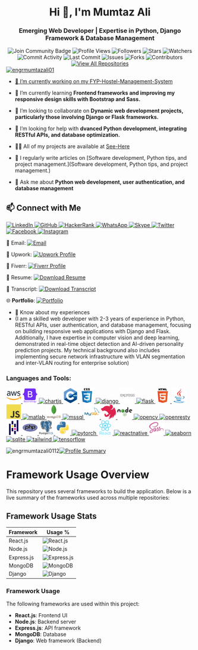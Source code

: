 
<h1 align="center">Hi 👋, I'm Mumtaz Ali</h1>
<h3 align="center">Emerging Web Developer | Expertise in Python, Django Framework & Database Management</h3>

<div align="center">
      
   <a>
    <img src="https://img.shields.io/discord/733027681184251937.svg?style=flat&label=Join%20Community&color=7289DA" alt="Join Community Badge"/>
  </a>

  <img src="https://komarev.com/ghpvc/?username=engrmumtazali0112&label=Profile%20Views&color=0e75b6&style=flat" alt="Profile Views"/>
  <img src="https://img.shields.io/github/followers/engrmumtazali0112?label=Followers&style=social" alt="Followers"/>
  <img src="https://img.shields.io/github/stars/engrmumtazali0112?label=Stars&style=social" alt="Stars"/>

  <img src="https://img.shields.io/github/watchers/engrmumtazali0112/engrmumtazali0112?label=Watchers&style=social" alt="Watchers"/>
  <img src="https://img.shields.io/github/commit-activity/m/engrmumtazali0112/engrmumtazali0112?label=Commits" alt="Commit Activity"/>
  <img src="https://img.shields.io/github/last-commit/engrmumtazali0112/engrmumtazali0112?label=Last%20Commit" alt="Last Commit"/>

  <img src="https://img.shields.io/github/issues/engrmumtazali0112/engrmumtazali0112?label=Issues" alt="Issues"/>
 
  <img src="https://img.shields.io/github/forks/engrmumtazali0112/engrmumtazali0112?label=Forks&style=social" alt="Forks"/>
  <img src="https://img.shields.io/github/contributors/engrmumtazali0112/engrmumtazali0112?label=Contributors" alt="Contributors"/>
  
  
  <div align="center">
  <!-- Previous badges here... -->

  <!-- New Repositories badge -->
  <a href="https://github.com/engrmumtazali0112?tab=repositories">
    <img src="https://img.shields.io/badge/Repositories-View%20All-green?style=for-the-badge&logo=github" alt="View All Repositories"/>
  </a>


  <!-- Rest of the badges... -->
</div>
</div>
</a> <a href="https://x.com/engrmumtazali01?s=21" target="blank"> <img src="https://img.shields.io/twitter/follow/engrmumtazali01?logo=twitter&style=for-the-badge" alt="engrmumtazali01"/>
  



- 🔭 I’m currently working on my [FYP-Hostel-Management-System](https://github.com/engrmumtazali0112/SmartHostelManagmentSystem_FYP)

- 🌱 I’m currently learning **Frontend frameworks and improving my responsive design skills with Bootstrap and Sass.**

- 👯 I’m looking to collaborate on **Dynamic web development projects, particularly those involving Django or Flask frameworks.**

- 🤝 I’m looking for help with **dvanced Python development, integrating RESTful APIs, and database optimization.**
  
- 👨‍💻 All of my projects are available at [See-Here](https://github.com/engrmumtazali0112) 

- 📝 I regularly write articles on [Software development, Python tips, and project management.](Software development, Python tips, and project management.)

- 💬 Ask me about **Python web development, user authentication, and database management**

## 📫 Connect with Me

<p align="left">
  <!-- Professional Networks -->
  <a href="https://linkedin.com/in/mumtazali12" target="_blank">
    <img src="https://img.shields.io/badge/LinkedIn-0077B5?style=for-the-badge&logo=linkedin&logoColor=white" alt="LinkedIn"/>
  </a>
  <a href="https://github.com/engrmumtazali0112/engrmumtazali0112/tree/main" target="_blank">
    <img src="https://img.shields.io/badge/GitHub-100000?style=for-the-badge&logo=github&logoColor=white" alt="GitHub"/>
  </a>
  <a href="https://www.hackerrank.com/engrmumtazali01" target="_blank">
    <img src="https://img.shields.io/badge/-Hackerrank-2EC866?style=for-the-badge&logo=HackerRank&logoColor=white" alt="HackerRank"/>
  </a>

  <!-- Messaging & Communication -->
  <a href="https://wa.me/923476338292" target="_blank">
    <img src="https://img.shields.io/badge/WhatsApp-25D366?style=for-the-badge&logo=whatsapp&logoColor=white" alt="WhatsApp"/>
  </a>
  <a href="https://join.skype.com/invite/rxDq4gBgCzAI" target="_blank">
    <img src="https://img.shields.io/badge/Skype-00AFF0?style=for-the-badge&logo=skype&logoColor=white" alt="Skype"/>
  </a>

  <!-- Social Media -->
  <a href="https://twitter.com/mali_yzi" target="_blank">
    <img src="https://img.shields.io/badge/Twitter-1DA1F2?style=for-the-badge&logo=twitter&logoColor=white" alt="Twitter"/>
  </a>
  <a href="https://fb.com/mumtaz ali" target="_blank">
    <img src="https://img.shields.io/badge/Facebook-1877F2?style=for-the-badge&logo=facebook&logoColor=white" alt="Facebook"/>
  </a>
  <a href="https://www.instagram.com/its_maliyzi?igsh=mwr1y2x1a2xpazbpoa" target="_blank">
    <img src="https://img.shields.io/badge/Instagram-E4405F?style=for-the-badge&logo=instagram&logoColor=white" alt="Instagram"/>
  </a>
</p>

  


 
 <div align="left">
  
📧 Email: <a href="mailto:engrmumtazali01@gmail.com">
  <img src="https://img.shields.io/badge/Gmail-D14836?style=for-the-badge&logo=gmail&logoColor=white" alt="Email">
</a>

💼 Upwork: <a href="https://www.upwork.com/nx/find-work/best-matches" target="_blank">
  <img src="https://img.shields.io/badge/Upwork-6FDA44?style=for-the-badge&logo=upwork&logoColor=white" alt="Upwork Profile">
</a>

🌟 Fiverr: <a href="https://www.fiverr.com/engrmumtazali01?up_rollout=true" target="_blank">
  <img src="https://img.shields.io/badge/Fiverr-1DBF73?style=for-the-badge&logo=fiverr&logoColor=white" alt="Fiverr Profile">
</a>

📄 Resume: <a href="https://github.com/engrmumtazali0112/engrmumtazali0112/blob/main/Resumi.pdf" download="Mumtaz_Ali_Resume.pdf" target="_blank">
  <img src="https://img.shields.io/badge/Download-Resume-blue?style=for-the-badge&logo=adobe-acrobat-reader" alt="Download Resume">
</a>

📄 Transcript: <a href="https://github.com/engrmumtazali0112/engrmumtazali0112/blob/main/Transcript.pdf" download="Mumtaz_Ali_Transcript.pdf" target="_blank">
  <img src="https://img.shields.io/badge/Download-Transcript-blue?style=for-the-badge&logo=adobe-acrobat-reader" alt="Download Transcript">
</a>


🌐 **Portfolio**: <a href="https://portfolio-mmpligbk9-engrmumtazali0112s-projects.vercel.app/" target="blank"> <img src="https://img.shields.io/badge/Portfolio-00C7B7?style=for-the-badge&logo=vercel&logoColor=white" alt="Portfolio"> </a> 


- 📄 Know about my experiences
- (I am a skilled web developer with 2-3 years of experience in Python, RESTful APIs, user authentication, and database management, focusing on 
building responsive web applications with Django and Flask. Additionally, I have expertise in computer vision and deep learning, demonstrated in 
real-time object detection and AI-driven personality prediction projects. My technical background also includes implementing secure network 
infrastructure with VLAN segmentation and inter-VLAN routing for enterprise solution)





<h3 align="left">Languages and Tools:</h3>
<p align="left"> <a href="https://aws.amazon.com" target="_blank" rel="noreferrer"> <img src="https://raw.githubusercontent.com/devicons/devicon/master/icons/amazonwebservices/amazonwebservices-original-wordmark.svg" alt="aws" width="40" height="40"/> </a> <a href="https://getbootstrap.com" target="_blank" rel="noreferrer"> <img src="https://raw.githubusercontent.com/devicons/devicon/master/icons/bootstrap/bootstrap-plain-wordmark.svg" alt="bootstrap" width="40" height="40"/> </a> <a href="https://www.chartjs.org" target="_blank" rel="noreferrer"> <img src="https://www.chartjs.org/media/logo-title.svg" alt="chartjs" width="40" height="40"/> </a> <a href="https://www.w3schools.com/cpp/" target="_blank" rel="noreferrer"> <img src="https://raw.githubusercontent.com/devicons/devicon/master/icons/cplusplus/cplusplus-original.svg" alt="cplusplus" width="40" height="40"/> </a> <a href="https://www.w3schools.com/css/" target="_blank" rel="noreferrer"> <img src="https://raw.githubusercontent.com/devicons/devicon/master/icons/css3/css3-original-wordmark.svg" alt="css3" width="40" height="40"/> </a> <a href="https://www.djangoproject.com/" target="_blank" rel="noreferrer"> <img src="https://cdn.worldvectorlogo.com/logos/django.svg" alt="django" width="40" height="40"/> </a> <a href="https://expressjs.com" target="_blank" rel="noreferrer"> <img src="https://raw.githubusercontent.com/devicons/devicon/master/icons/express/express-original-wordmark.svg" alt="express" width="40" height="40"/> </a> <a href="https://flask.palletsprojects.com/" target="_blank" rel="noreferrer"> <img src="https://www.vectorlogo.zone/logos/pocoo_flask/pocoo_flask-icon.svg" alt="flask" width="40" height="40"/> </a> <a href="https://www.w3.org/html/" target="_blank" rel="noreferrer"> <img src="https://raw.githubusercontent.com/devicons/devicon/master/icons/html5/html5-original-wordmark.svg" alt="html5" width="40" height="40"/> </a> <a href="https://www.java.com" target="_blank" rel="noreferrer"> <img src="https://raw.githubusercontent.com/devicons/devicon/master/icons/java/java-original.svg" alt="java" width="40" height="40"/> </a> <a href="https://developer.mozilla.org/en-US/docs/Web/JavaScript" target="_blank" rel="noreferrer"> <img src="https://raw.githubusercontent.com/devicons/devicon/master/icons/javascript/javascript-original.svg" alt="javascript" width="40" height="40"/> </a> <a href="https://www.mathworks.com/" target="_blank" rel="noreferrer"> <img src="https://upload.wikimedia.org/wikipedia/commons/2/21/Matlab_Logo.png" alt="matlab" width="40" height="40"/> </a> <a href="https://www.mongodb.com/" target="_blank" rel="noreferrer"> <img src="https://raw.githubusercontent.com/devicons/devicon/master/icons/mongodb/mongodb-original-wordmark.svg" alt="mongodb" width="40" height="40"/> </a> <a href="https://www.microsoft.com/en-us/sql-server" target="_blank" rel="noreferrer"> <img src="https://www.svgrepo.com/show/303229/microsoft-sql-server-logo.svg" alt="mssql" width="40" height="40"/> </a> <a href="https://www.mysql.com/" target="_blank" rel="noreferrer"> <img src="https://raw.githubusercontent.com/devicons/devicon/master/icons/mysql/mysql-original-wordmark.svg" alt="mysql" width="40" height="40"/> </a> <a href="https://nestjs.com/" target="_blank" rel="noreferrer"> <img src="https://raw.githubusercontent.com/devicons/devicon/master/icons/nestjs/nestjs-plain.svg" alt="nestjs" width="40" height="40"/> </a> <a href="https://nodejs.org" target="_blank" rel="noreferrer"> <img src="https://raw.githubusercontent.com/devicons/devicon/master/icons/nodejs/nodejs-original-wordmark.svg" alt="nodejs" width="40" height="40"/> </a> <a href="https://opencv.org/" target="_blank" rel="noreferrer"> <img src="https://www.vectorlogo.zone/logos/opencv/opencv-icon.svg" alt="opencv" width="40" height="40"/> </a> <a href="https://openresty.org/" target="_blank" rel="noreferrer"> <img src="https://openresty.org/images/logo.png" alt="openresty" width="40" height="40"/> </a> <a href="https://pandas.pydata.org/" target="_blank" rel="noreferrer"> <img src="https://raw.githubusercontent.com/devicons/devicon/2ae2a900d2f041da66e950e4d48052658d850630/icons/pandas/pandas-original.svg" alt="pandas" width="40" height="40"/> </a> <a href="https://www.php.net" target="_blank" rel="noreferrer"> <img src="https://raw.githubusercontent.com/devicons/devicon/master/icons/php/php-original.svg" alt="php" width="40" height="40"/> </a> <a href="https://www.postgresql.org" target="_blank" rel="noreferrer"> <img src="https://raw.githubusercontent.com/devicons/devicon/master/icons/postgresql/postgresql-original-wordmark.svg" alt="postgresql" width="40" height="40"/> </a> <a href="https://www.python.org" target="_blank" rel="noreferrer"> <img src="https://raw.githubusercontent.com/devicons/devicon/master/icons/python/python-original.svg" alt="python" width="40" height="40"/> </a> <a href="https://pytorch.org/" target="_blank" rel="noreferrer"> <img src="https://www.vectorlogo.zone/logos/pytorch/pytorch-icon.svg" alt="pytorch" width="40" height="40"/> </a> <a href="https://reactjs.org/" target="_blank" rel="noreferrer"> <img src="https://raw.githubusercontent.com/devicons/devicon/master/icons/react/react-original-wordmark.svg" alt="react" width="40" height="40"/> </a> <a href="https://reactnative.dev/" target="_blank" rel="noreferrer"> <img src="https://reactnative.dev/img/header_logo.svg" alt="reactnative" width="40" height="40"/> </a> <a href="https://sass-lang.com" target="_blank" rel="noreferrer"> <img src="https://raw.githubusercontent.com/devicons/devicon/master/icons/sass/sass-original.svg" alt="sass" width="40" height="40"/> </a> <a href="https://seaborn.pydata.org/" target="_blank" rel="noreferrer"> <img src="https://seaborn.pydata.org/_images/logo-mark-lightbg.svg" alt="seaborn" width="40" height="40"/> </a> <a href="https://www.sqlite.org/" target="_blank" rel="noreferrer"> <img src="https://www.vectorlogo.zone/logos/sqlite/sqlite-icon.svg" alt="sqlite" width="40" height="40"/> </a> <a href="https://tailwindcss.com/" target="_blank" rel="noreferrer"> <img src="https://www.vectorlogo.zone/logos/tailwindcss/tailwindcss-icon.svg" alt="tailwind" width="40" height="40"/> </a> <a href="https://www.tensorflow.org" target="_blank" rel="noreferrer"> <img src="https://www.vectorlogo.zone/logos/tensorflow/tensorflow-icon.svg" alt="tensorflow" width="40" height="40"/> </a> </p>

<p><img align="left" src="https://github-readme-stats.vercel.app/api/top-langs?username=engrmumtazali0112&show_icons=true&locale=en&layout=compact" alt="engrmumtazali0112" /></p>



</div>
<a href="https://github.com/engrmumtazali0112">
  <img src="https://github-profile-summary-cards.vercel.app/api/cards/profile-details?username=engrmumtazali0112&theme=dracula" alt="Profile Summary"/>
</a>


# Framework Usage Overview

This repository uses several frameworks to build the application. Below is a live summary of the frameworks used across multiple repositories:

## Framework Usage Stats

| Framework        | Usage %        |
|------------------|----------------|
| React.js         | ![React.js](https://img.shields.io/badge/React.js-40%25-blue) |
| Node.js          | ![Node.js](https://img.shields.io/badge/Node.js-25%25-green) |
| Express.js       | ![Express.js](https://img.shields.io/badge/Express.js-10%25-yellow) |
| MongoDB          | ![MongoDB](https://img.shields.io/badge/MongoDB-5%25-red) |
| Django           | ![Django](https://img.shields.io/badge/Django-20%25-purple) |

### Framework Usage

The following frameworks are used within this project:

- **React.js**: Frontend UI
- **Node.js**: Backend server
- **Express.js**: API framework
- **MongoDB**: Database
- **Django**: Web framework (Backend)

